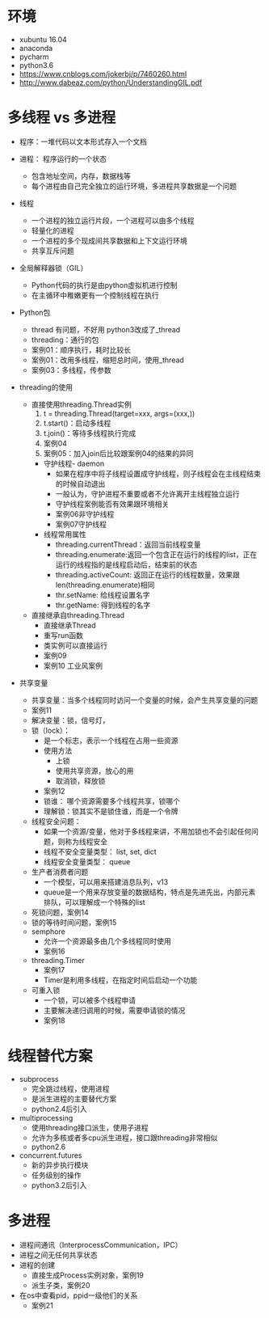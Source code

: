 # 环境
- xubuntu 16.04
- anaconda
- pycharm
- python3.6
- https://www.cnblogs.com/jokerbj/p/7460260.html
- http://www.dabeaz.com/python/UnderstandingGIL.pdf
# 多线程 vs 多进程
- 程序：一堆代码以文本形式存入一个文档

- 进程： 程序运行的一个状态
    - 包含地址空间，内存，数据栈等
    - 每个进程由自己完全独立的运行环境，多进程共享数据是一个问题
- 线程
    - 一个进程的独立运行片段，一个进程可以由多个线程
    - 轻量化的进程
    - 一个进程的多个现成间共享数据和上下文运行环境
    - 共享互斥问题
- 全局解释器锁（GIL）
    - Python代码的执行是由python虚拟机进行控制
    - 在主循环中稚嫩更有一个控制线程在执行
- Python包
    - thread 有问题，不好用 python3改成了_thread
    - threading：通行的包
    - 案例01：顺序执行，耗时比较长
    - 案例01：改用多线程，缩短总时间，使用_thread
    - 案例03：多线程，传参数
- threading的使用
    - 直接使用threading.Thread实例
        1. t = threading.Thread(target=xxx, args=(xxx,))
        2. t.start()：启动多线程
        3. t.join()：等待多线程执行完成
        4. 案例04
        5. 案例05：加入join后比较跟案例04的结果的异同
        - 守护线程- daemon
            - 如果在程序中将子线程设置成守护线程，则子线程会在主线程结束的时候自动退出
            - 一般认为，守护进程不重要或者不允许离开主线程独立运行
            - 守护线程案例能否有效果跟环境相关
            - 案例06非守护线程
            - 案例07守护线程
        - 线程常用属性
            - threading.currentThread：返回当前线程变量
            - threading.enumerate:返回一个包含正在运行的线程的list，正在运行的线程指的是线程启动后，结束前的状态
            - threading.activeCount: 返回正在运行的线程数量，效果跟 len(threading.enumerate)相同
            - thr.setName: 给线程设置名字
            - thr.getName: 得到线程的名字
    - 直接继承自threading.Thread
        - 直接继承Thread
        - 重写run函数
        - 类实例可以直接运行
        - 案例09
        - 案例10 工业风案例
- 共享变量
    - 共享变量：当多个线程同时访问一个变量的时候，会产生共享变量的问题        
    - 案例11
    - 解决变量：锁，信号灯，
    - 锁（lock）：
        - 是一个标志，表示一个线程在占用一些资源
        - 使用方法
            - 上锁
            - 使用共享资源，放心的用
            - 取消锁，释放锁
        - 案例12
        - 锁谁： 哪个资源需要多个线程共享，锁哪个
        - 理解锁：锁其实不是锁住谁，而是一个令牌
    - 线程安全问题：
        - 如果一个资源/变量，他对于多线程来讲，不用加锁也不会引起任何问题，则称为线程安全
        - 线程不安全变量类型： list, set, dict                  
        - 线程安全变量类型： queue
    - 生产者消费者问题
        - 一个模型，可以用来搭建消息队列，v13
        - queue是一个用来存放变量的数据结构，特点是先进先出，内部元素排队，可以理解成一个特殊的list
    - 死锁问题，案例14
    - 锁的等待时间问题，案例15
    - semphore 
        - 允许一个资源最多由几个多线程同时使用
        - 案例16
    - threading.Timer
        - 案例17
        - Timer是利用多线程，在指定时间后启动一个功能
    - 可重入锁
        - 一个锁，可以被多个线程申请
        - 主要解决递归调用的时候，需要申请锁的情况
        - 案例18
# 线程替代方案
- subprocess
    - 完全跳过线程，使用进程
    - 是派生进程的主要替代方案
    - python2.4后引入
- multiprocessing
    - 使用threading接口派生，使用子进程
    - 允许为多核或者多cpu派生进程，接口跟threading非常相似
    - python2.6
- concurrent.futures
    - 新的异步执行模块
    - 任务级别的操作
    - python3.2后引入
# 多进程
- 进程间通讯（InterprocessCommunication，IPC）
- 进程之间无任何共享状态
- 进程的创建
    - 直接生成Process实例对象，案例19
    - 派生子类，案例20
- 在os中查看pid，ppid一级他们的关系
    - 案例21